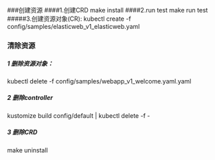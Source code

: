 ###创建资源
####1.创建CRD
make install
####2.run test
make run test
#####3.创建资源对象(CR):
kubectl create -f config/samples/elasticweb_v1_elasticweb.yaml

### 清除资源
##### 1 删除资源对象：
kubectl delete -f config/samples/webapp_v1_welcome.yaml.yaml
##### 2 删除controller
kustomize build config/default | kubectl delete -f -
##### 3 删除CRD
make uninstall